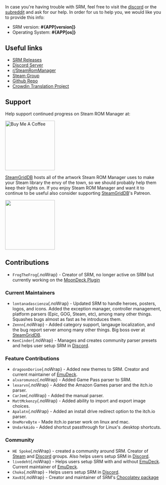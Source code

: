##

In case you're having trouble with SRM, feel free to visit the [discord](https://discord.gg/bnSVJrz) or the [subreddit](https://www.reddit.com/r/SteamRomManager/) and ask for our help. In order for us to help you, we would like you to provide this info:

* SRM version: **#{APP[version]}**
* Operating System: **#{APP[os]}**

## Useful links

* [SRM Releases](https://github.com/SteamGridDB/steam-rom-manager/releases)
* [Discord Server](https://discord.gg/bnSVJrz)
* [r/SteamRomManager](https://www.reddit.com/r/SteamRomManager/)
* [Steam Group](https://steamcommunity.com/groups/steamrommanager)
* [Github Repo](https://github.com/SteamGridDB/steam-rom-manager)
* [Crowdin Translation Project](https://crowdin.com/project/steam-rom-manager)

## Support

Help support continued progress on Steam ROM Manager at:

<a href="https://www.buymeacoffee.com/cbartondock">
  <img src="https://raw.githubusercontent.com/SteamGridDB/steam-rom-manager/master/src/assets/images/buy-me-a-coffee.png" alt="Buy Me A Coffee" width="160">
</a>

[SteamGridDB](https://www.steamgriddb.com/) hosts all of the artwork Steam ROM Manager uses to make your Steam library the envy of the town, so we should probably help them keep their lights on. If you enjoy Steam ROM Manager and want it to continue to be useful also consider supporting [SteamGridDB](https://www.steamgriddb.com/)'s Patreon.

<a href="https://www.patreon.com/steamgriddb">
    <img src="https://c5.patreon.com/external/logo/become_a_patron_button@2x.png" width="160">
</a>

## Contributions
* `FrogTheFrog`{.noWrap} - Creator of SRM, no longer active on SRM but currently working on the [MoonDeck Plugin](https://github.com/FrogTheFrog/moondeck)

### Current Maintainers
* `lontanadascienza`{.noWrap} - Updated SRM to handle heroes, posters, logos, and icons. Added the exception manager, controller management, platform parsers (Epic, GOG, Steam, etc), among many other things. Squashes bugs almost as fast as he introduces them.
* `Zennn`{.noWrap} - Added category support, langauge localization, and the bug report server among many other things. Big boss over at [SteamGridDB](https://www.steamgriddb.com/).
* `KenCinder`{.noWrap} - Manages and creates community parser presets and helps user setup SRM in [Discord](https://discord.gg/bnSVJrz).

### Feature Contributions
* `dragoonDorise`{.noWrap} - Added new themes to SRM. Creator and current maintainer of [EmuDeck](https://www.emudeck.com/).
* `alvaromunoz`{.noWrap} - Added Game Pass parser to SRM.
* `lexarvn`{.noWrap} - Added the Amazon Games parser and the itch.io parser.
* `CarJem`{.noWrap} - Added the manual parser.
* `MattMckenzy`{.noWrap} - Added ability to import and export image choices.
* `Apalatn`{.noWrap} - Added an install drive redirect option to the itch.io parser.
* `OneMoreByte` - Made itch.io parser work on linux and mac.
* `UndarkAido` - Added shortcut passthrough for Linux's .desktop shortcuts.

### Community
* `HE Spoke`{.noWrap} - created a community around SRM. Creator of [Steam](https://steamcommunity.com/groups/steamrommanager) and [Discord](https://discord.gg/bnSVJrz) groups. Also helps users setup SRM in [Discord](https://discord.gg/bnSVJrz).
* `livedeht`{.noWrap} - Helps users setup SRM with and without [EmuDeck](https://www.emudeck.com/). Current maintainer of [EmuDeck](https://www.emudeck.com/).
* `Choko`{.noWrap} - Helps users setup SRM in [Discord](https://discord.gg/bnSVJrz).
* `Xav83`{.noWrap} - Creator and maintainer of SRM's [Chocolatey package](https://community.chocolatey.org/packages/steam-rom-manager)
